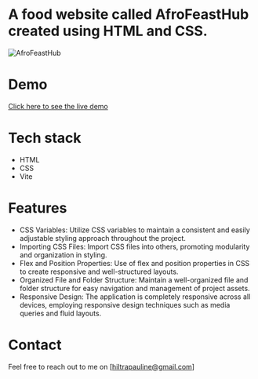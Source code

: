 # A food website called AfroFeastHub created using HTML and CSS.

![AfroFeastHub](https://github.com/Pauline-Oraro/afrofeasthub-website/assets/128376718/4bfc825a-14b3-4852-8ff1-3612dfdee782)

# Demo
[Click here to see the live demo](https://afrofeasthub-website.vercel.app/)

# Tech stack
- HTML
- CSS
- Vite

# Features
-  CSS Variables: Utilize CSS variables to maintain a consistent and easily adjustable styling approach throughout the project.
-  Importing CSS Files: Import CSS files into others, promoting modularity and organization in styling.
-  Flex and Position Properties: Use of flex and position properties in CSS to create responsive and well-structured layouts.
-  Organized File and Folder Structure: Maintain a well-organized file and folder structure for easy navigation and management of project assets.
-  Responsive Design: The application is completely responsive across all devices, employing responsive design techniques such as media queries and fluid layouts.

# Contact
Feel free to reach out to me on [hiltrapauline@gmail.com]
